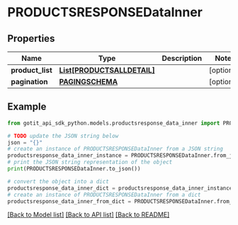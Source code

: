# PRODUCTSRESPONSEDataInner


## Properties

Name | Type | Description | Notes
------------ | ------------- | ------------- | -------------
**product_list** | [**List[PRODUCTSALLDETAIL]**](PRODUCTSALLDETAIL.md) |  | [optional] 
**pagination** | [**PAGINGSCHEMA**](PAGINGSCHEMA.md) |  | [optional] 

## Example

```python
from gotit_api_sdk_python.models.productsresponse_data_inner import PRODUCTSRESPONSEDataInner

# TODO update the JSON string below
json = "{}"
# create an instance of PRODUCTSRESPONSEDataInner from a JSON string
productsresponse_data_inner_instance = PRODUCTSRESPONSEDataInner.from_json(json)
# print the JSON string representation of the object
print(PRODUCTSRESPONSEDataInner.to_json())

# convert the object into a dict
productsresponse_data_inner_dict = productsresponse_data_inner_instance.to_dict()
# create an instance of PRODUCTSRESPONSEDataInner from a dict
productsresponse_data_inner_from_dict = PRODUCTSRESPONSEDataInner.from_dict(productsresponse_data_inner_dict)
```
[[Back to Model list]](../README.md#documentation-for-models) [[Back to API list]](../README.md#documentation-for-api-endpoints) [[Back to README]](../README.md)


